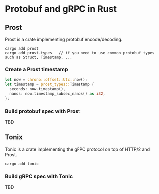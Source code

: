 # Protobuf and gRPC in Rust

## Prost
Prost is a crate implementing protobuf encode/decoding.
```shell
cargo add prost
cargo add prost-types   // if you need to use common protobuf types such as Struct, Timestamp, ...
```

### Create a Prost timestamp
```rust
let now = chrono::offset::Utc::now();
let timestamp = prost_types::Timestamp {
  seconds: now.timestamp(),
  nanos: now.timestamp_subsec_nanos() as i32,
};
```

### Build protobuf spec with Prost
TBD

## Tonix
Tonic is a crate implementing the gRPC protocol on top of HTTP/2 and Prost. 
```shell
cargo add tonic
```

### Build gRPC spec with Tonic
TBD
